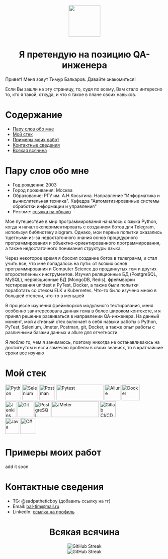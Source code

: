 <div id="header" align="center">
    <img src="https://media.giphy.com/media/M9gbBd9nbDrOTu1Mqx/giphy.gif" width="100"/>

# Я претендую на позицию QA-инженера

</div>

<p>
Привет! Меня зовут Тимур Балкаров. Давайте знакомиться!
</p>

<p>
Если Вы зашли на эту страницу, то, судя по всему, Вам стало интересно то, кто я такой, откуда, и что я такое в плане своих навыков.
</p>

# Содержание

- [Пару слов обо мне](#пару-слов-обо-мне)
- [Мой стек](#мой-стек)
- [Примеры моих работ](#примеры-моих-работ)
- [Контактные сведения](#контактные-сведения)
- [Всякая всячина](#всякая-всячина)

# Пару слов обо мне

- Год рождения: 2003
- Город проживания: Москва
- Образование: РГУ им. А.Н.Косыгина. Направление "Информатика и вычислительная техника". Кафедра "Автоматизированные
  системы обработки информации и управления"
- Резюме: [ссылка на облако](https://drive.google.com/file/d/1id17wVg6-nv99Ta5H_IEdYBxN3cD5Wbf/view?usp=sharing)

<p>
Мое путешествие в мир программирования началось с языка Python, когда я начал экспериментировать с созданием ботов для Telegram, используя библиотеку aiogram. Однако, мои первые попытки оказались тщетными из-за недостаточного знания основ процедурного программирования и объектно-ориентированного программирования, а также недостаточного понимания структуры языка.
</p>

<p>
Через некоторое время я бросил создание ботов в телеграмм, и стал учить все, что мне попадалось на пути: от всяких основ программирования и Computer Science до продвинутых тем и других второстепенных инструментов. Изучил реляционные БД (PostgreSQL, MySQL), неряляционные БД (MongoDB, Redis), фреймворки тестирования unittest и PyTest, Docker, а также были попытки поработать со стеком ELK и Kubernetes. Что-то было изучено мною в большей степени, что-то в меньшей
</p>

<p>
В процессе изучения фреймворков модульного тестирования, меня особенно заинтересовала данная тема в более широком контексте, и я принял решение развиваться в направлении QA-инженера. На данный момент, мой активный стек включает в себя навыки работы с Python, PyTest, Selenium, Jmeter, Postman, git, Docker, а также опыт работы с различными базами данных и allure для отчетности.
</p>

<p>
Я люблю то, чем я занимаюсь, поэтому никогда не останавливаюсь на достигнутом и если замечаю пробелы в своих знаниях, то в кратчайшие сроки все изучаю
</p>

# Мой стек

<img alt="Python" src="https://seeklogo.com/images/P/python-logo-A32636CAA3-seeklogo.com.png" width="50" height="50">
<img alt="Selenium" src="https://seeklogo.com/images/S/selenium-logo-A1B53CEFB0-seeklogo.com.png" width="50" height="50">
<img alt="Postman" src="https://seeklogo.com/images/P/postman-logo-0087CA0D15-seeklogo.com.png" width="50" height="50">
<img alt="Pytest" src="https://545767148-files.gitbook.io/~/files/v0/b/gitbook-x-prod.appspot.com/o/spaces%2F-MdBdUMSCcMYTyNwZf80%2Fuploads%2Fgit-blob-f08a97a4a9cff017c204a21b66514ee07045dba8%2Fpytest.png?alt=media" width="150" height="50">
<img alt="Allure" src="https://avatars.githubusercontent.com/u/5879127?s=280&v=4" width="50" height="50">
<img alt="Docker" src="https://www.docker.com/wp-content/uploads/2022/03/vertical-logo-monochromatic.png.webp" width="58" height="50"> <br>
<img alt="Jenkins" src="https://upload.wikimedia.org/wikipedia/commons/thumb/e/e9/Jenkins_logo.svg/1483px-Jenkins_logo.svg.png" width="35" height="50">
<img alt="Git" src="https://seeklogo.com/images/G/git-logo-CD8D6F1C09-seeklogo.com.png" width="50" height="50">
<img alt="PostgreSQL" src="https://seeklogo.com/images/P/postgresql-logo-5309879B58-seeklogo.com.png" width="50" height="50">
<img alt="JMeter" src="https://seeklogo.com/images/J/jmeter-logo-D9C2DDEEBC-seeklogo.com.png" width="150" height="50">
<img alt="Gitlab CI/CD" src="https://seeklogo.com/images/G/gitlab-logo-757620E430-seeklogo.com.png" width="50" height="50"> <br>
<img alt="Java" src="https://seeklogo.com/images/J/java-logo-7F8B35BAB3-seeklogo.com.png" width="44" height="50">
<img alt="C#" src="https://seeklogo.com/images/C/c-sharp-c-logo-02F17714BA-seeklogo.com.png" width="50" height="50">

# Примеры моих работ

add it soon

# Контактные сведения

- TG: @sadpatheticboy (добавить ссылку на тг)
- Email: bal-tim@mail.ru
- LinkedIn: [ссылка на профиль](https://www.linkedin.com/in/sadpatheticboy/)

<div id="header" align="center">

# Всякая всячина

![GitHub Streak](https://streak-stats.demolab.com?user=sadpatheticboy&theme=blueberry-duo&hide_border=true&border_radius=25&mode=weekly) <br>
![GitHub Streak](https://streak-stats.demolab.com?user=sadpatheticboy&theme=blueberry-duo&hide_border=true&border_radius=25&hide_total_contributions=true)

</div>

